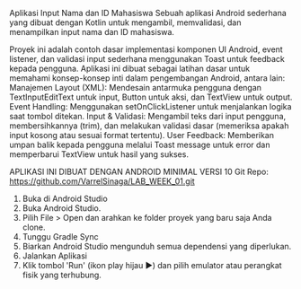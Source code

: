 Aplikasi Input Nama dan ID Mahasiswa
Sebuah aplikasi Android sederhana yang dibuat dengan Kotlin untuk mengambil, memvalidasi, dan menampilkan input nama dan ID mahasiswa.

Proyek ini adalah contoh dasar implementasi komponen UI Android, event listener, dan validasi input sederhana menggunakan Toast untuk feedback kepada pengguna.
Aplikasi ini dibuat sebagai latihan dasar untuk memahami konsep-konsep inti dalam pengembangan Android, antara lain:
Manajemen Layout (XML): Mendesain antarmuka pengguna dengan TextInputEditText untuk input, Button untuk aksi, dan TextView untuk output.
Event Handling: Menggunakan setOnClickListener untuk menjalankan logika saat tombol ditekan.
Input & Validasi: Mengambil teks dari input pengguna, membersihkannya (trim), dan melakukan validasi dasar (memeriksa apakah input kosong atau sesuai format tertentu).
User Feedback: Memberikan umpan balik kepada pengguna melalui Toast message untuk error dan memperbarui TextView untuk hasil yang sukses.

APLIKASI INI DIBUAT DENGAN ANDROID MINIMAL VERSI 10
Git Repo: https://github.com/VarrelSinaga/LAB_WEEK_01.git

1. Buka di Android Studio
2. Buka Android Studio.
3. Pilih File > Open dan arahkan ke folder proyek yang baru saja Anda clone.
4. Tunggu Gradle Sync
5. Biarkan Android Studio mengunduh semua dependensi yang diperlukan.
6. Jalankan Aplikasi
7. Klik tombol 'Run' (ikon play hijau ▶️) dan pilih emulator atau perangkat fisik yang terhubung.

